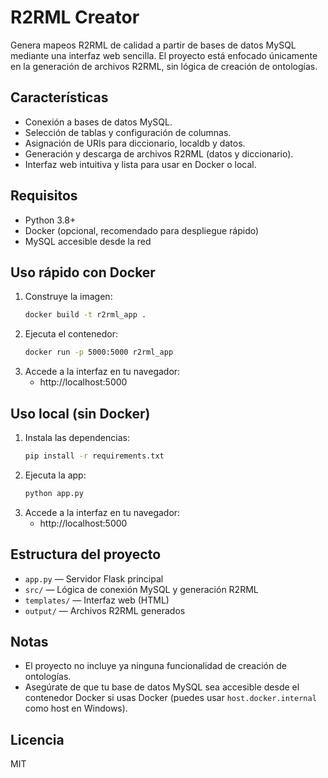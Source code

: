 # R2RML Creator

Genera mapeos R2RML de calidad a partir de bases de datos MySQL mediante una interfaz web sencilla. El proyecto está enfocado únicamente en la generación de archivos R2RML, sin lógica de creación de ontologías.

## Características
- Conexión a bases de datos MySQL.
- Selección de tablas y configuración de columnas.
- Asignación de URIs para diccionario, localdb y datos.
- Generación y descarga de archivos R2RML (datos y diccionario).
- Interfaz web intuitiva y lista para usar en Docker o local.

## Requisitos
- Python 3.8+
- Docker (opcional, recomendado para despliegue rápido)
- MySQL accesible desde la red

## Uso rápido con Docker
1. Construye la imagen:
   ```sh
   docker build -t r2rml_app .
   ```
2. Ejecuta el contenedor:
   ```sh
   docker run -p 5000:5000 r2rml_app
   ```
3. Accede a la interfaz en tu navegador:
   - http://localhost:5000

## Uso local (sin Docker)
1. Instala las dependencias:
   ```sh
   pip install -r requirements.txt
   ```
2. Ejecuta la app:
   ```sh
   python app.py
   ```
3. Accede a la interfaz en tu navegador:
   - http://localhost:5000

## Estructura del proyecto
- `app.py` — Servidor Flask principal
- `src/` — Lógica de conexión MySQL y generación R2RML
- `templates/` — Interfaz web (HTML)
- `output/` — Archivos R2RML generados

## Notas
- El proyecto no incluye ya ninguna funcionalidad de creación de ontologías.
- Asegúrate de que tu base de datos MySQL sea accesible desde el contenedor Docker si usas Docker (puedes usar `host.docker.internal` como host en Windows).

## Licencia
MIT
